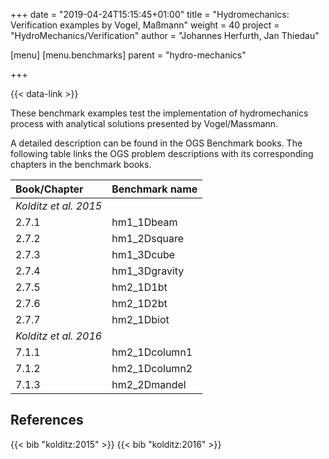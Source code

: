 +++
date = "2019-04-24T15:15:45+01:00"
title = "Hydromechanics: Verification examples by Vogel, Maßmann"
weight = 40
project = "HydroMechanics/Verification"
author = "Johannes Herfurth, Jan Thiedau"

[menu]
  [menu.benchmarks]
    parent = "hydro-mechanics"

+++

{{< data-link >}}

These benchmark examples test the implementation of
hydromechanics process with analytical solutions
presented by Vogel/Massmann.

A detailed description can be found in the OGS Benchmark books.
The following table links the OGS problem descriptions with its corresponding
chapters in the benchmark books.

| Book/Chapter | Benchmark name |
|:--- | :--- |
|*Kolditz et al. 2015*||
|2.7.1 | hm1_1Dbeam|
|2.7.2 | hm1_2Dsquare|
|2.7.3 | hm1_3Dcube|
|2.7.4 | hm1_3Dgravity|
|2.7.5 | hm2_1D1bt|
|2.7.6 | hm2_1D2bt|
|2.7.7 | hm2_1Dbiot|
| *Kolditz et al. 2016*||
|7.1.1 | hm2_1Dcolumn1|
|7.1.2 | hm2_1Dcolumn2|
|7.1.3 | hm2_2Dmandel |
<!--
| *Kolditz et al. 2018*||
-->

## References

{{< bib "kolditz:2015" >}}
{{< bib "kolditz:2016" >}}
